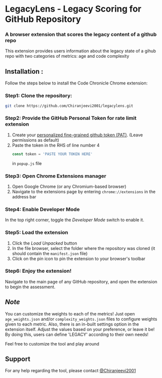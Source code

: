 # LegacyLens - Legacy Scoring for GitHub Repository

### A browser extension that scores the legacy content of a github repo

This extension provides users information about the legacy state of a gihub repo with two categories of metrics: age and code complexity

## Installation :
Follow the steps below to install the Code Chronicle Chrome extension:

### Step1: Clone the repository:
 ```bash
git clone https://github.com/Chiranjeevi2001/legacylens.git
```
### Step2: Provide the GitHub Personal Token for rate limit extension
1. Create your [personalized fine-grained github token (PAT)](https://docs.github.com/en/authentication/keeping-your-account-and-data-secure/managing-your-personal-access-tokens#creating-a-fine-grained-personal-access-token). (Leave permissions as default)
2. Paste the token in the RHS of line number 4
   ```JavaScript
   const token = 'PASTE YOUR TOKEN HERE'
   ```
   in `popup.js` file
   
### Step3: Open Chrome Extensions manager
1. Open Google Chrome (or any Chromium-based browser)
2. Navigate to the extensions page by entering `chrome://extensions` in the address bar


### Step4: Enable Developer Mode
In the top right corner, toggle the *Developer Mode* switch to enable it.

### Step5: Load the extension
1. Click the *Load Unpacked* button
2. In the file browser, select the folder where the repository was cloned (it should contain the `manifest.json` file)
3. Click on the pin icon to pin the extension to your browser's toolbar

### Step6: Enjoy the extension!
Navigate to the main page of any GitHub repository, and open the extension to begin the assessment. 


## _Note_
You can customize the weights to each of the metrics! Just open `age_weights.json` and/or `complexity_weights.json` files to configure weights given to each metric. Also, there is an in-built settings option in the extension itself. Adjust the values based on your preference, or leave it be! By doing this, users can define 'LEGACY' according to their own needs!

Feel free to customize the tool and play around

## Support

For any help regarding the tool, please contact [@Chiranjeevi2001](mailto:cs23m104@iittp.ac.in)
